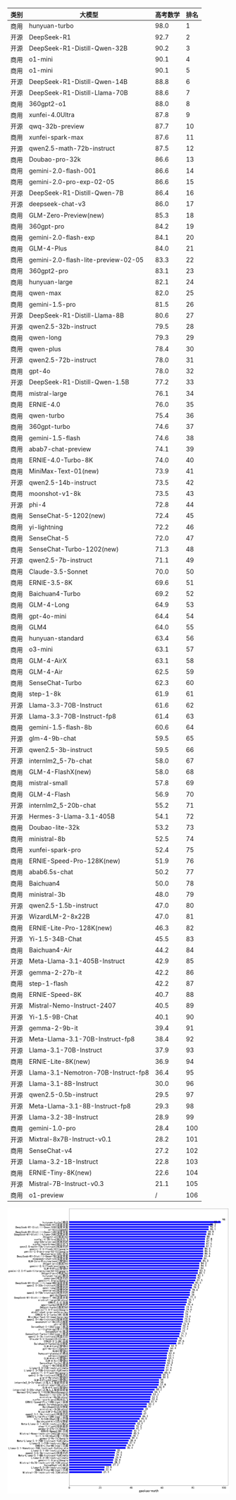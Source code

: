 
| 类别 | 大模型                         | 高考数学 | 排名 |
|-----|------------------------------|---------|----|
|商用|hunyuan-turbo|98.0|1|
|开源|DeepSeek-R1|92.7|2|
|开源|DeepSeek-R1-Distill-Qwen-32B|90.2|3|
|商用|o1-mini|90.1|4|
|商用|o1-mini|90.1|5|
|开源|DeepSeek-R1-Distill-Qwen-14B|88.8|6|
|开源|DeepSeek-R1-Distill-Llama-70B|88.6|7|
|商用|360gpt2-o1|88.0|8|
|商用|xunfei-4.0Ultra|87.8|9|
|开源|qwq-32b-preview|87.7|10|
|商用|xunfei-spark-max|87.6|11|
|开源|qwen2.5-math-72b-instruct|87.5|12|
|商用|Doubao-pro-32k|86.6|13|
|商用|gemini-2.0-flash-001|86.6|14|
|商用|gemini-2.0-pro-exp-02-05|86.6|15|
|开源|DeepSeek-R1-Distill-Qwen-7B|86.4|16|
|开源|deepseek-chat-v3|86.0|17|
|商用|GLM-Zero-Preview(new)|85.3|18|
|商用|360gpt-pro|84.2|19|
|商用|gemini-2.0-flash-exp|84.1|20|
|商用|GLM-4-Plus|84.0|21|
|商用|gemini-2.0-flash-lite-preview-02-05|83.3|22|
|商用|360gpt2-pro|83.1|23|
|商用|hunyuan-large|82.1|24|
|商用|qwen-max|82.0|25|
|商用|gemini-1.5-pro|81.5|26|
|开源|DeepSeek-R1-Distill-Llama-8B|80.6|27|
|开源|qwen2.5-32b-instruct|79.5|28|
|商用|qwen-long|79.3|29|
|商用|qwen-plus|78.4|30|
|开源|qwen2.5-72b-instruct|78.0|31|
|商用|gpt-4o|78.0|32|
|开源|DeepSeek-R1-Distill-Qwen-1.5B|77.2|33|
|商用|mistral-large|76.1|34|
|商用|ERNIE-4.0|76.0|35|
|商用|qwen-turbo|75.4|36|
|商用|360gpt-turbo|74.6|37|
|商用|gemini-1.5-flash|74.6|38|
|商用|abab7-chat-preview|74.1|39|
|商用|ERNIE-4.0-Turbo-8K|74.0|40|
|商用|MiniMax-Text-01(new)|73.9|41|
|开源|qwen2.5-14b-instruct|73.5|42|
|商用|moonshot-v1-8k|73.5|43|
|开源|phi-4|72.8|44|
|商用|SenseChat-5-1202(new)|72.4|45|
|商用|yi-lightning|72.2|46|
|商用|SenseChat-5|72.0|47|
|商用|SenseChat-Turbo-1202(new)|71.3|48|
|开源|qwen2.5-7b-instruct|71.1|49|
|商用|Claude-3.5-Sonnet|70.0|50|
|商用|ERNIE-3.5-8K|69.6|51|
|商用|Baichuan4-Turbo|69.2|52|
|商用|GLM-4-Long|64.9|53|
|商用|gpt-4o-mini|64.4|54|
|商用|GLM4|64.0|55|
|商用|hunyuan-standard|63.4|56|
|商用|o3-mini|63.1|57|
|商用|GLM-4-AirX|63.1|58|
|商用|GLM-4-Air|62.5|59|
|商用|SenseChat-Turbo|62.3|60|
|商用|step-1-8k|61.9|61|
|开源|Llama-3.3-70B-Instruct|61.6|62|
|开源|Llama-3.3-70B-Instruct-fp8|61.4|63|
|商用|gemini-1.5-flash-8b|60.6|64|
|开源|glm-4-9b-chat|59.5|65|
|开源|qwen2.5-3b-instruct|59.5|66|
|开源|internlm2_5-7b-chat|58.0|67|
|商用|GLM-4-FlashX(new)|58.0|68|
|商用|mistral-small|57.8|69|
|商用|GLM-4-Flash|56.9|70|
|开源|internlm2_5-20b-chat|55.2|71|
|开源|Hermes-3-Llama-3.1-405B|54.1|72|
|商用|Doubao-lite-32k|53.2|73|
|商用|ministral-8b|52.5|74|
|商用|xunfei-spark-pro|52.4|75|
|商用|ERNIE-Speed-Pro-128K(new)|51.9|76|
|商用|abab6.5s-chat|50.2|77|
|商用|Baichuan4|50.0|78|
|商用|ministral-3b|48.0|79|
|开源|qwen2.5-1.5b-instruct|47.0|80|
|开源|WizardLM-2-8x22B|47.0|81|
|商用|ERNIE-Lite-Pro-128K(new)|46.3|82|
|开源|Yi-1.5-34B-Chat|45.5|83|
|商用|Baichuan4-Air|44.2|84|
|开源|Meta-Llama-3.1-405B-Instruct|42.9|85|
|开源|gemma-2-27b-it|42.2|86|
|商用|step-1-flash|42.2|87|
|商用|ERNIE-Speed-8K|40.7|88|
|开源|Mistral-Nemo-Instruct-2407|40.5|89|
|开源|Yi-1.5-9B-Chat|40.1|90|
|开源|gemma-2-9b-it|39.4|91|
|开源|Meta-Llama-3.1-70B-Instruct-fp8|38.4|92|
|开源|Llama-3.1-70B-Instruct|37.9|93|
|商用|ERNIE-Lite-8K(new)|36.9|94|
|开源|Llama-3.1-Nemotron-70B-Instruct-fp8|36.4|95|
|开源|Llama-3.1-8B-Instruct|30.0|96|
|开源|qwen2.5-0.5b-instruct|29.5|97|
|开源|Meta-Llama-3.1-8B-Instruct-fp8|29.3|98|
|开源|Llama-3.2-3B-Instruct|28.9|99|
|商用|gemini-1.0-pro|28.4|100|
|开源|Mixtral-8x7B-Instruct-v0.1|28.2|101|
|商用|SenseChat-v4|27.2|102|
|开源|Llama-3.2-1B-Instruct|22.8|103|
|商用|ERNIE-Tiny-8K(new)|22.6|104|
|开源|Mistral-7B-Instruct-v0.3|21.1|105|
|商用|o1-preview|/|106|


![lin](../pic/gaokao-math.png)
